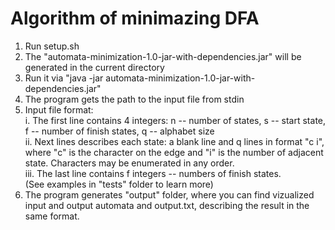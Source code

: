 # Algorithm of minimazing DFA
1. Run setup.sh
2. The "automata-minimization-1.0-jar-with-dependencies.jar" will be generated in the current directory
3. Run it via "java -jar automata-minimization-1.0-jar-with-dependencies.jar"
4. The program gets the path to the input file from stdin
5. Input file format:<br />
  i. The first line contains 4 integers: n -- number of states, s -- start state, f -- number of finish states, q -- alphabet size<br />
  ii. Next lines describes each state: a blank line and q lines in format "c i", where "c" is the character on the edge and "i" is the number of adjacent state. Characters may be enumerated in any order.<br />
  iii. The last line contains f integers -- numbers of finish states.<br />
(See examples in "tests" folder to learn more)
6. The program generates "output" folder, where you can find vizualized input and output automata and output.txt, describing the result in the same format.

